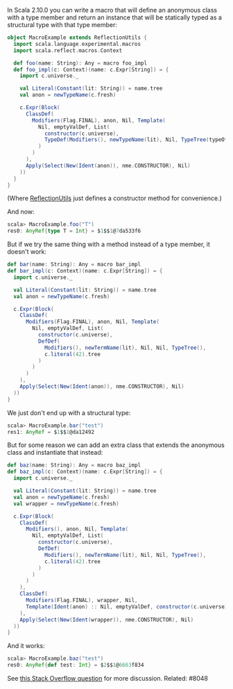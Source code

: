 In Scala 2.10.0 you can write a macro that will define an anonymous class with a type member and return an instance that will be statically typed as a structural type with that type member:

```scala
object MacroExample extends ReflectionUtils {
  import scala.language.experimental.macros
  import scala.reflect.macros.Context

  def foo(name: String): Any = macro foo_impl
  def foo_impl(c: Context)(name: c.Expr[String]) = {
    import c.universe._

    val Literal(Constant(lit: String)) = name.tree
    val anon = newTypeName(c.fresh)

    c.Expr(Block(
      ClassDef(
        Modifiers(Flag.FINAL), anon, Nil, Template(
          Nil, emptyValDef, List(
            constructor(c.universe),
            TypeDef(Modifiers(), newTypeName(lit), Nil, TypeTree(typeOf[Int]))
          )
        )
      ),
      Apply(Select(New(Ident(anon)), nme.CONSTRUCTOR), Nil)
    ))
  }
}
```

(Where [ReflectionUtils](https://gist.github.com/4552471) just defines a constructor method for convenience.)

And now:

```scala
scala> MacroExample.foo("T")
res0: AnyRef{type T = Int} = $1$$1@7da533f6
```

But if we try the same thing with a method instead of a type member, it doesn't work:

```scala
def bar(name: String): Any = macro bar_impl
def bar_impl(c: Context)(name: c.Expr[String]) = {
  import c.universe._

  val Literal(Constant(lit: String)) = name.tree
  val anon = newTypeName(c.fresh)

  c.Expr(Block(
    ClassDef(
      Modifiers(Flag.FINAL), anon, Nil, Template(
        Nil, emptyValDef, List(
          constructor(c.universe),
          DefDef(
            Modifiers(), newTermName(lit), Nil, Nil, TypeTree(),
            c.literal(42).tree
          )
        )
      )
    ),
    Apply(Select(New(Ident(anon)), nme.CONSTRUCTOR), Nil)
  ))
}
```

We just don't end up with a structural type:

```scala
scala> MacroExample.bar("test")
res1: AnyRef = $1$$1@da12492
```

But for some reason we can add an extra class that extends the anonymous class and instantiate that instead:

```scala
def baz(name: String): Any = macro baz_impl
def baz_impl(c: Context)(name: c.Expr[String]) = {
  import c.universe._

  val Literal(Constant(lit: String)) = name.tree
  val anon = newTypeName(c.fresh)
  val wrapper = newTypeName(c.fresh)

  c.Expr(Block(
    ClassDef(
      Modifiers(), anon, Nil, Template(
        Nil, emptyValDef, List(
          constructor(c.universe),
          DefDef(
            Modifiers(), newTermName(lit), Nil, Nil, TypeTree(),
            c.literal(42).tree
          )
        )
      )
    ),
    ClassDef(
      Modifiers(Flag.FINAL), wrapper, Nil,
      Template(Ident(anon) :: Nil, emptyValDef, constructor(c.universe) :: Nil)
    ),
    Apply(Select(New(Ident(wrapper)), nme.CONSTRUCTOR), Nil)
  ))
}
```

And it works:

```scala
scala> MacroExample.baz("test")
res0: AnyRef{def test: Int} = $2$$1@6663f834
```

See [this Stack Overflow question](http://stackoverflow.com/q/14370842/334519) for more discussion.
Related: #8048
